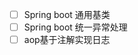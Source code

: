  - [ ] Spring boot 通用基类
 - [ ] Spring boot 统一异常处理 
 - [ ] aop基于注解实现日志
<!--stackedit_data:
eyJoaXN0b3J5IjpbLTE5MzQxNDUzNTYsMTc4OTYzMjc2MCwxMT
Q5MDMyOTgyXX0=
-->